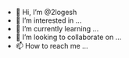 - 👋 Hi, I’m @2logesh
- 👀 I’m interested in ...
- 🌱 I’m currently learning ...
- 💞️ I’m looking to collaborate on ...
- 📫 How to reach me ...

<!---
2logesh/2logesh is a ✨ special ✨ repository because its `README.md` (this file) appears on your GitHub profile.
You can click the Preview link to take a look at your changes.
--->
